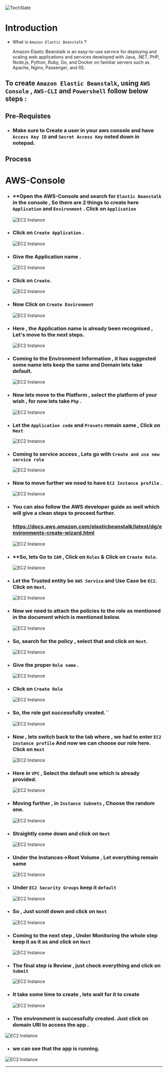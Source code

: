 ![TechSlate](../global/images/ts.png)

#  Introduction

- What is ``Amazon Elastic Beanstalk`` ?

    Amazon Elastic Beanstalk is an easy-to-use service for deploying and scaling web applications and services developed with Java, .NET, PHP, Node.js, Python, Ruby, Go, and Docker on familiar servers such as Apache, Nginx, Passenger, and IIS.


## To create ``Amazon Elastic Beanstalk``, using ```AWS Console``` , ```AWS-CLI``` and  ```Powershell``` follow below steps :

## Pre-Requistes

- ### Make sure to Create a user in your aws console and have ```Access Key ID``` and ```Secret Access Key``` noted down in notepad.

## Process

# **AWS-Console**

- ### **Open the AWS-Console and search for ``Elastic Beanstalk`` in the console , So there are 2 things to create here ```Application``` and ```Environment``` . Click on ```Application```

  ![EC2 Instance](images/cre-app.png)

- ### **Click on ``Create Application``** .

  ![EC2 Instance](images/app.png)

- ### **Give the Application name** .

  ![EC2 Instance](images/app-name.png)

- ### **Click on ```Create```.**

  ![EC2 Instance](images/create.png)

- ### **Now Click on ```Create Environment```**

  ![EC2 Instance](images/cre-env.png)

- ### **Here , the Application name is already been recognised , Let's move to the next steps**.

  ![EC2 Instance](images/auto.png)

- ### **Coming to the Environment Information , it has suggested some name lets keep the same and Domain lets take default.**

  ![EC2 Instance](images/ebs-env.png)

- ### **Now lets move to the Platform , select the platform of your wish , for now lets take ```Php```** .

  ![EC2 Instance](images/php.png)

- ### **Let the ```Application code``` and ```Presets``` remain same , Click on ```Next```**

  ![EC2 Instance](images/default.png)

- ### **Coming to service access , Lets go with ```Create and use new service role```**

  ![EC2 Instance](images/serv-acc.png)

- ### **Now to move further we need to have ```EC2 Instance profile``` .**

  ![EC2 Instance](images/insta.png)

- ### **You can also follow the AWS developer guide as well which will give a clean steps to proceed further.**

     ### https://docs.aws.amazon.com/elasticbeanstalk/latest/dg/environments-create-wizard.html

     ![EC2 Instance](images/dev-guide.png)

- ### **So, lets Go to ```IAM``` , Click on ```Roles``` & Click on ```Create Role```.

  ![EC2 Instance](images/IAM.png)

- ### **Let the Trusted entity be ```AWS Service``` and Use Case be ```EC2```. Click on ```Next```**.

  ![EC2 Instance](images/ec2.png)

- ### **Now we need to attach the policies to the role as mentioned in the document which is mentioned below.**

  ![EC2 Instance](images/pol-ebs.png)

- ### **So, search for the policy , select that and click on ```Next```.**

  ![EC2 Instance](images/next.png)

- ### **Give the proper ```Role name``` .**

  ![EC2 Instance](images/role-name.png)

- ### **Click on ```Create Role```**

  ![EC2 Instance](images/EBS-ROLE.png)


- ### **So, the role got successfully created.``**

  ![EC2 Instance](images/ebs-role2.png)


- ### **Now , lets switch back to the tab where , we had to enter ```EC2 instance profile``` And now we can choose our role here. Click on ```Next```**

  ![EC2 Instance](images/ec2022.png)

- ### **Here in ```VPC``` , Select the default one which is already provided.**
  ![EC2 Instance](images/vpc.png)

- ### **Moving further , in ```Instance Subnets``` , Choose the random one.**
  ![EC2 Instance](images/instan.png)

- ### **Straightly come down and click on ```Next```**
  ![EC2 Instance](images/next..png)

- ### **Under the Instances->Root Volume , Let everything remain same**
  ![EC2 Instance](images/ins.png)

- ### **Under ```EC2 Security Groups``` keep it ```default```**
  ![EC2 Instance](images/ec2-inst.png)

- ### **So , Just scroll down and click on ```Next```**
  ![EC2 Instance](images/next-ebs.png)

- ### **Coming to the next step , Under Monitoring the whole step keep it as it as and click on  ```Next```**
  ![EC2 Instance](images/ebs-mon.png)

- ### **The final step is Review , just check everything and click on  ```Submit```**
  ![EC2 Instance](images/review.png)

- ### **It take some time to create , lets wait for it to create**
  ![EC2 Instance](images/wait.png)

 - ### **The environment is successfully created. Just click on domain URl to access the app .**
  ![EC2 Instance](images/succ.png)
 
 - ### **we can see that the app is running.**
  ![EC2 Instance](images/app-run.png)
***
<br>

